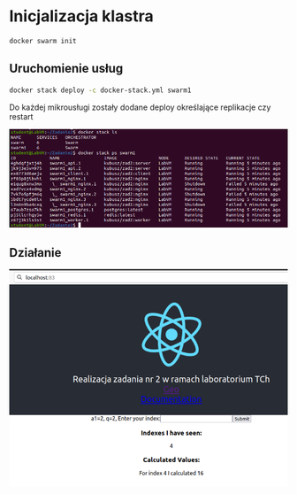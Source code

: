 
# Inicjalizacja klastra
```bash
docker swarm init
```
## Uruchomienie usług
```bash
docker stack deploy -c docker-stack.yml swarm1
```
Do każdej mikrousługi zostały dodane deploy określające replikacje czy restart


<img src="img/6.png">

## Działanie

<img src="img/7.png">
